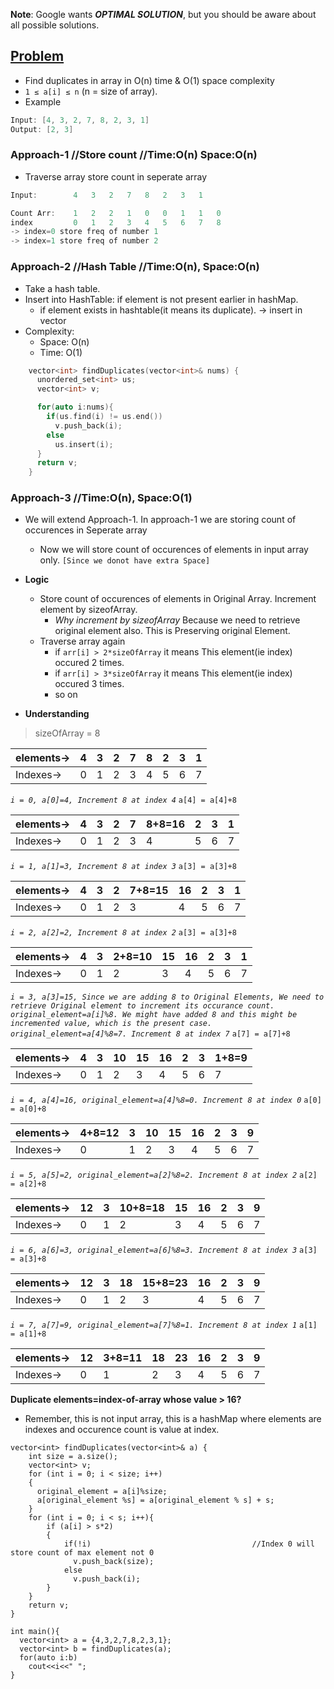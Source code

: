 **Note**: Google wants ***OPTIMAL SOLUTION***, but you should be aware about all possible solutions.

## [Problem](https://leetcode.com/explore/featured/card/august-leetcoding-challenge/549/week-1-august-1st-august-7th/3414/)
- Find duplicates in array in O(n) time & O(1) space complexity
- `1 ≤ a[i] ≤ n` (n = size of array).
- Example
```c
Input: [4, 3, 2, 7, 8, 2, 3, 1]
Output: [2, 3]
```

### Approach-1    //Store count   //Time:O(n) Space:O(n)
- Traverse array store count in seperate array
```c
Input:        4   3   2   7   8   2   3   1

Count Arr:    1   2   2   1   0   0   1   1   0  
index         0   1   2   3   4   5   6   7   8
-> index=0 store freq of number 1
-> index=1 store freq of number 2
```

### Approach-2    //Hash Table     //Time:O(n), Space:O(n)
- Take a hash table.
- Insert into HashTable: if element is not present earlier in hashMap.
  - if element exists in hashtable(it means its duplicate). -> insert in vector
- Complexity:
  - Space: O(n)
  - Time: O(1)
```c
    vector<int> findDuplicates(vector<int>& nums) {
      unordered_set<int> us;
      vector<int> v;

      for(auto i:nums){
        if(us.find(i) != us.end())
          v.push_back(i);
        else
          us.insert(i);
      }
      return v;
    }
```

### Approach-3    //Time:O(n), Space:O(1)
- We will extend Approach-1. In approach-1 we are storing count of occurences in Seperate array
  - Now we will store count of occurences of elements in input array only. `[Since we donot have extra Space]`
- **Logic**  
  - Store count of occurences of elements in Original Array. Increment element by sizeofArray.
    - *Why increment by sizeofArray* Because we need to retrieve original element also. This is Preserving original Element.
  - Traverse array again
    - if `arr[i] > 2*sizeOfArray` it means This element(ie index) occured 2 times.
    - if `arr[i] > 3*sizeOfArray` it means This element(ie index) occured 3 times.
    - so on

- **Understanding**
> sizeOfArray = 8

| elements-> | 4 | 3 | 2 | 7 | 8 | 2 | 3 | 1 |
| --- | --- | --- | --- | --- | --- | --- | --- | --- |
| Indexes-> | 0 | 1 | 2 | 3 | 4 | 5 | 6 | 7 |

*`i = 0, a[0]=4, Increment 8 at index 4`*
`a[4] = a[4]+8`

| elements-> | 4 | 3 | 2 | 7 | 8+8=16 | 2 | 3 | 1 |
| --- | --- | --- | --- | --- | --- | --- | --- | --- |
| Indexes-> | 0 | 1 | 2 | 3 | 4 | 5 | 6 | 7 |

*`i = 1, a[1]=3, Increment 8 at index 3`*
`a[3] = a[3]+8`

| elements-> | 4 | 3 | 2 | 7+8=15 | 16 | 2 | 3 | 1 |
| --- | --- | --- | --- | --- | --- | --- | --- | --- |
| Indexes-> | 0 | 1 | 2 | 3 | 4 | 5 | 6 | 7 |

*`i = 2, a[2]=2, Increment 8 at index 2`*
`a[3] = a[3]+8`

| elements-> | 4 | 3 | 2+8=10 | 15 | 16 | 2 | 3 | 1 |
| --- | --- | --- | --- | --- | --- | --- | --- | --- |
| Indexes-> | 0 | 1 | 2 | 3 | 4 | 5 | 6 | 7 |

*`i = 3, a[3]=15, Since we are adding 8 to Original Elements, We need to retrieve Original element to increment its occurance count. original_element=a[i]%8. We might have added 8 and this might be incremented value, which is the present case. original_element=a[4]%8=7. Increment 8 at index 7`*
`a[7] = a[7]+8`

| elements-> | 4 | 3 | 10 | 15 | 16 | 2 | 3 | 1+8=9 |
| --- | --- | --- | --- | --- | --- | --- | --- | --- |
| Indexes-> | 0 | 1 | 2 | 3 | 4 | 5 | 6 | 7 |

*`i = 4, a[4]=16, original_element=a[4]%8=0. Increment 8 at index 0`*
`a[0] = a[0]+8`

| elements-> | 4+8=12 | 3 | 10 | 15 | 16 | 2 | 3 | 9 |
| --- | --- | --- | --- | --- | --- | --- | --- | --- |
| Indexes-> | 0 | 1 | 2 | 3 | 4 | 5 | 6 | 7 |

*`i = 5, a[5]=2, original_element=a[2]%8=2. Increment 8 at index 2`*
`a[2] = a[2]+8`

| elements-> | 12 | 3 | 10+8=18 | 15 | 16 | 2 | 3 | 9 |
| --- | --- | --- | --- | --- | --- | --- | --- | --- |
| Indexes-> | 0 | 1 | 2 | 3 | 4 | 5 | 6 | 7 |

*`i = 6, a[6]=3, original_element=a[6]%8=3. Increment 8 at index 3`*
`a[3] = a[3]+8`

| elements-> | 12 | 3 | 18 | 15+8=23 | 16 | 2 | 3 | 9 |
| --- | --- | --- | --- | --- | --- | --- | --- | --- |
| Indexes-> | 0 | 1 | 2 | 3 | 4 | 5 | 6 | 7 |

*`i = 7, a[7]=9, original_element=a[7]%8=1. Increment 8 at index 1`*
`a[1] = a[1]+8`

| elements-> | 12 | 3+8=11 | 18 | 23 | 16 | 2 | 3 | 9 |
| --- | --- | --- | --- | --- | --- | --- | --- | --- |
| Indexes-> | 0 | 1 | 2 | 3 | 4 | 5 | 6 | 7 |

**Duplicate elements=index-of-array whose value > 16?**
- Remember, this is not input array, this is a hashMap where elements are indexes and occurence count is value at index.

```
vector<int> findDuplicates(vector<int>& a) {
    int size = a.size();
    vector<int> v;
    for (int i = 0; i < size; i++)
    {
      original_element = a[i]%size;
      a[original_element %s] = a[original_element % s] + s;
    }
    for (int i = 0; i < s; i++){
        if (a[i] > s*2)
        {
            if(!i)                                    //Index 0 will store count of max element not 0
              v.push_back(size);
            else
              v.push_back(i);
        }
    }
    return v;
}

int main(){
  vector<int> a = {4,3,2,7,8,2,3,1};
  vector<int> b = findDuplicates(a);
  for(auto i:b)
    cout<<i<<" ";
}  
```
